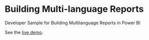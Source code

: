 # Building Multi-language Reports
Developer Sample for Building Multilanguage Reports in Power BI

See the [live demo](https://multilanguagereportdemo.azurewebsites.net).
